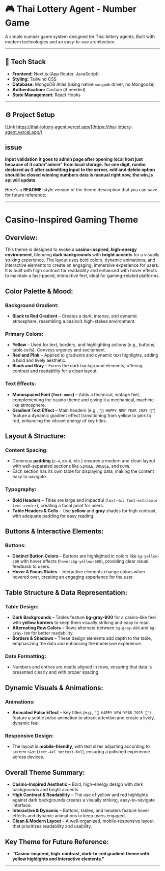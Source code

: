 # 🎮 Thai Lottery Agent - Number Game

A simple number game system designed for Thai lottery agents. Built with modern technologies and an easy-to-use architecture.

---

## 🧱 Tech Stack

- **Frontend:** Next.js (App Router, JavaScript)
- **Styling:** Tailwind CSS
- **Database:** MongoDB Atlas (using native `mongodb` driver, no Mongoose)
- **Authentication:** Custom (if needed)
- **State Management:** React Hooks

---

## ⚙️ Project Setup



[Link https://thai-lottery-agent.vercel.app/](https://thai-lottery-agent.vercel.app/)

## issue
**input validation**
**it goes to admin page after opening local host just because of it catch"admin" from local storage.**
**for one digit, rumbo declared as 0**
**after submitting input to the server, edit and delete option should be closed**
**winning numbers data is manual right now, the win.js api will update**


Here's a **README**-style version of the theme description that you can save for future reference:

---

# **Casino-Inspired Gaming Theme**

## **Overview:**

This theme is designed to evoke a **casino-inspired, high-energy environment**, blending **dark backgrounds** with **bright accents** for a visually striking experience. The layout uses bold colors, dynamic animations, and interactive elements to create an engaging, immersive experience for users. It is built with high contrast for readability and enhanced with hover effects to maintain a fast-paced, interactive feel, ideal for gaming-related platforms.

## **Color Palette & Mood:**

### **Background Gradient:**

* **Black to Red Gradient** – Creates a dark, intense, and dynamic atmosphere, resembling a casino’s high-stakes environment.

### **Primary Colors:**

* **Yellow** – Used for text, borders, and highlighting actions (e.g., buttons, table cells). Conveys urgency and excitement.
* **Red and Pink** – Applied to gradients and dynamic text highlights, adding a bold and lively aesthetic.
* **Black and Gray** – Forms the dark background elements, offering contrast and readability for a clean layout.

### **Text Effects:**

* **Monospaced Font (`font-mono`)** – Adds a technical, vintage feel, complementing the casino theme and giving it a mechanical, machine-like atmosphere.
* **Gradient Text Effect** – Main headers (e.g., `"🎰 HAPPY NEW YEAR 2025 🎰"`) feature a dynamic gradient effect transitioning from yellow to pink to red, enhancing the vibrant energy of key titles.

## **Layout & Structure:**

### **Content Spacing:**

* Generous **padding** (`p-4`, `mb-8`, etc.) ensures a modern and clean layout with well-separated sections like `SINGLE`, `DOUBLE`, and `DOWN`.
* Each section has its own table for displaying data, making the content easy to navigate.

### **Typography:**

* **Bold Headers** – Titles are large and impactful (`text-4xl font-extrabold text-center`), creating a focal point for users.
* **Table Headers & Cells** – Use **yellow** and **gray** shades for high contrast, with adequate padding for easy reading.

## **Buttons & Interactive Elements:**

### **Buttons:**

* **Distinct Button Colors** – Buttons are highlighted in colors like `bg-yellow-500` with hover effects (`hover:bg-yellow-600`), providing clear visual feedback to users.
* **Hover & Focus States** – Interactive elements change colors when hovered over, creating an engaging experience for the user.

## **Table Structure & Data Representation:**

### **Table Design:**

* **Dark Backgrounds** – Tables feature **bg-gray-900** for a casino-like feel with **yellow borders** to keep them visually striking and easy to read.
* **Alternating Row Colors** – Rows alternate between `bg-gray-800` and `bg-gray-700` for better readability.
* **Borders & Shadows** – These design elements add depth to the table, emphasizing the data and enhancing the immersive experience.

### **Data Formatting:**

* Numbers and entries are neatly aligned in rows, ensuring that data is presented clearly and with proper spacing.

## **Dynamic Visuals & Animations:**

### **Animations:**

* **Animated Pulse Effect** – Key titles (e.g., `"🎰 HAPPY NEW YEAR 2025 🎰"`) feature a subtle pulse animation to attract attention and create a lively, dynamic feel.

### **Responsive Design:**

* The layout is **mobile-friendly**, with text sizes adjusting according to screen size (`text-4xl sm:text-6xl`), ensuring a polished experience across devices.

## **Overall Theme Summary:**

* **Casino-Inspired Aesthetic** – Bold, high-energy design with dark backgrounds and bright accents.
* **High Contrast & Readability** – The use of yellow and red highlights against dark backgrounds creates a visually striking, easy-to-navigate interface.
* **Interactive & Dynamic** – Buttons, tables, and headers feature hover effects and dynamic animations to keep users engaged.
* **Clean & Modern Layout** – A well-organized, mobile-responsive layout that prioritizes readability and usability.

## **Key Theme for Future Reference:**

* **"Casino-inspired, high-contrast, dark-to-red gradient theme with yellow highlights and interactive elements."**

---


